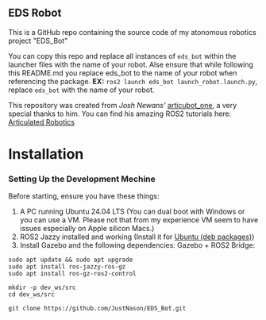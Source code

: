 ## EDS Robot

This is a GitHub repo containing the source code of my atonomous robotics project "EDS_Bot"

You can copy this repo and replace all instances of `eds_bot` within the launcher files with the name of your robot. Alse ensure that while following this README.md you replace eds_bot to the name of your robot when referencing the package. 
**EX:** `ros2 launch eds_bot launch_robot.launch.py`, replace `eds_bot` with the name of your robot.

This repository was created from _Josh Newans'_ [articubot_one](https://github.com/joshnewans/articubot_one), a very special thanks to him.
You can find his amazing ROS2 tutorials here:
[Articulated Robotics](https://www.youtube.com/@ArticulatedRobotics)

Installation
============
### Setting Up the Development Mechine

Before starting, ensure you have these things:
1. A PC running Ubuntu 24.04 LTS (You can dual boot with Windows or you can use a VM. Please not that from my experience VM seem to have issues especially on Apple silicon Macs.)
2. ROS2 Jazzy installed and working (Install it for [Ubuntu (deb packages)](https://docs.ros.org/en/jazzy/Installation/Ubuntu-Install-Debs.html))
3. Install Gazebo and the following dependencies:
Gazebo + ROS2 Bridge:
```
sudo apt update && sudo apt upgrade
sudo apt install ros-jazzy-ros-gz
sudo apt install ros-gz-ros2-control
```

```
mkdir -p dev_ws/src
cd dev_ws/src

git clone https://github.com/JustNason/EDS_Bot.git
```
